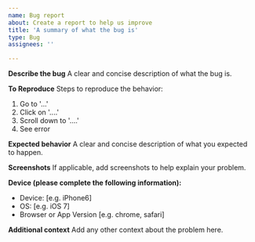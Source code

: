 ```yaml
---
name: Bug report
about: Create a report to help us improve
title: 'A summary of what the bug is'
type: Bug
assignees: ''

---
```


**Describe the bug**
A clear and concise description of what the bug is.

**To Reproduce**
Steps to reproduce the behavior:
1. Go to '...'
2. Click on '....'
3. Scroll down to '....'
4. See error

**Expected behavior**
A clear and concise description of what you expected to happen.

**Screenshots**
If applicable, add screenshots to help explain your problem.

**Device (please complete the following information):**
 - Device: [e.g. iPhone6]
 - OS: [e.g. iOS 7]
 - Browser or App Version [e.g. chrome, safari]

**Additional context**
Add any other context about the problem here.

